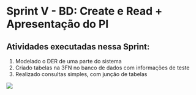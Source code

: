 # Sprint V - BD: Create e Read + Apresentação do PI
## Atividades executadas nessa Sprint:

1. Modelado o DER de uma parte do sistema
2. Criado tabelas na 3FN no banco de dados com informações de teste
3. Realizado consultas simples, com junção de tabelas

![](assets/)